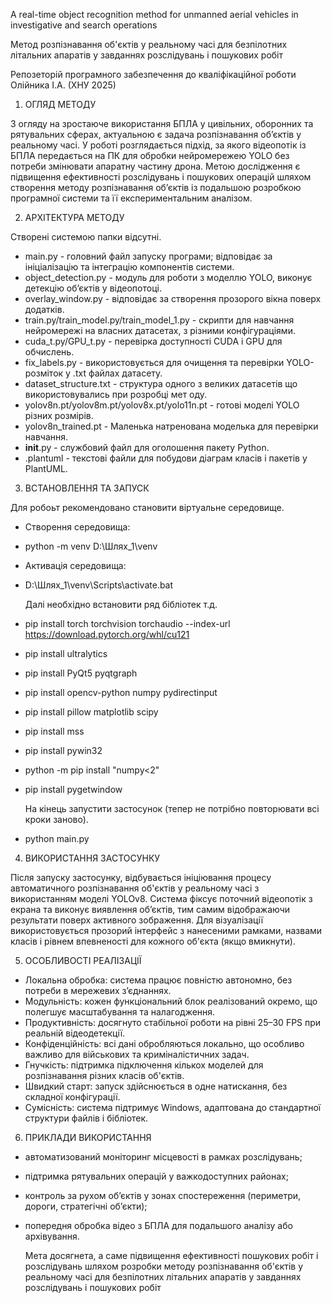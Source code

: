   A real-time object recognition method for unmanned aerial vehicles in investigative and search operations

  Метод розпізнавання об'єктів у реальному часі для безпілотних літальних апаратів у завданнях розслідувань і пошукових робіт

  Репозеторій програмного забезпечення до кваліфікаційної роботи Олійника І.А. (ХНУ 2025)

1. ОГЛЯД МЕТОДУ

  З огляду на зростаюче використання БПЛА у цивільних, оборонних та рятувальних сферах, актуальною є задача розпізнавання об’єктів у реальному часі. У роботі розглядається підхід, за якого відеопотік із БПЛА передається на ПК для обробки нейромережею YOLO без потреби змінювати апаратну частину дрона. Метою дослідження є підвищення ефективності розслідувань і пошукових операцій шляхом створення методу розпізнавання об’єктів із подальшою розробкою програмної системи та її експериментальним аналізом.

2. АРХІТЕКТУРА МЕТОДУ

  Створені системою папки відсутні.

* main.py - головний файл запуску програми; відповідає за ініціалізацію та інтеграцію компонентів системи.
* object_detection.py - модуль для роботи з моделлю YOLO, виконує детекцію об’єктів у відеопотоці.
* overlay_window.py - відповідає за створення прозорого вікна поверх додатків.
* train.py/train_model.py/train_model_1.py - скрипти для навчання нейромережі на власних датасетах, з різними конфігураціями.
* cuda_t.py/GPU_t.py - перевірка доступності CUDA і GPU для обчислень.
* fix_labels.py - використовується для очищення та перевірки YOLO-розміток у .txt файлах датасету.
* dataset_structure.txt - структура одного з великих датасетів що використовувались при розробці мет оду.
* yolov8n.pt/yolov8m.pt/yolov8x.pt/yolo11n.pt - готові моделі YOLO різних розмірів.
* yolov8n_trained.pt - Маленька натренована моделька для перевірки навчання.
* __init__.py - службовий файл для оголошення пакету Python.
* .plantuml - текстові файли для побудови діаграм класів і пакетів у PlantUML.

3. ВСТАНОВЛЕННЯ ТА ЗАПУСК

  Для робоьт рекомендовано становити віртуальне середовище.

* Створення середовища:
* python -m venv D:\Шлях_1\\venv
* Активація середовища:
* D:\Шлях_1\venv\Scripts\activate.bat

  Далі необхідно встановити ряд бібліотек т.д.
* pip install torch torchvision torchaudio --index-url https://download.pytorch.org/whl/cu121
* pip install ultralytics
* pip install PyQt5 pyqtgraph
* pip install opencv-python numpy pydirectinput
* pip install pillow matplotlib scipy
* pip install mss
* pip install pywin32
* python -m pip install "numpy<2"
* pip install pygetwindow

  На кінець запустити застосунок (тепер не потрібно повторювати всі кроки заново).
  
* python main.py

4. ВИКОРИСТАННЯ ЗАСТОСУНКУ

  Після запуску застосунку, відбувається ініціювання процесу автоматичного розпізнавання об'єктів у реальному часі з використанням моделі YOLOv8. Система фіксує поточний відеопотік з екрана та виконує виявлення об’єктів, тим самим відображаючи результати поверх активного зображення. Для візуалізації використовується прозорий інтерфейс з нанесеними рамками, назвами класів і рівнем впевненості для кожного об'єкта (якщо вмикнути).

5. ОСОБЛИВОСТІ РЕАЛІЗАЦІЇ
* Локальна обробка: система працює повністю автономно, без потреби в мережевих з’єднаннях.
* Модульність: кожен функціональний блок реалізований окремо, що полегшує масштабування та налагодження.
* Продуктивність: досягнуто стабільної роботи на рівні 25–30 FPS при реальній відеодетекції.
* Конфіденційність: всі дані обробляються локально, що особливо важливо для військових та криміналістичних задач.
* Гнучкість: підтримка підключення кількох моделей для розпізнавання різних класів об'єктів.
* Швидкий старт: запуск здійснюється в одне натискання, без складної конфігурації.
* Сумісність: система підтримує Windows, адаптована до стандартної структури файлів і бібліотек.
  
6. ПРИКЛАДИ ВИКОРИСТАННЯ
* автоматизований моніторинг місцевості в рамках розслідувань;
* підтримка рятувальних операцій у важкодоступних районах;
* контроль за рухом об’єктів у зонах спостереження (периметри, дороги, стратегічні об’єкти);
* попередня обробка відео з БПЛА для подальшого аналізу або архівування.

  Мета досягнета, а саме підвищення ефективності пошукових робіт і розслідувань шляхом розробки методу розпізнавання об'єктів у реальному часі для безпілотних літальних апаратів у завданнях розслідувань і пошукових робіт

